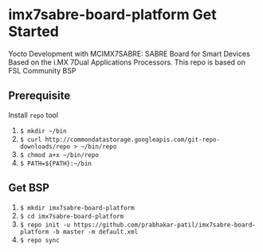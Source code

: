 # imx7sabre-board-platform Get Started 
Yocto Development with MCIMX7SABRE: SABRE Board for Smart Devices Based on the i.MX 7Dual Applications Processors.
This repo is based on FSL Community BSP 

## Prerequisite

Install `repo` tool

1. `$ mkdir ~/bin`
2. `$ curl http://commondatastorage.googleapis.com/git-repo-downloads/repo > ~/bin/repo`
3. `$ chmod a+x ~/bin/repo`
4. `$ PATH=${PATH}:~/bin`

## Get BSP

1. `$ mkdir imx7sabre-board-platform`
2. `$ cd imx7sabre-board-platform`
3. `$ repo init -u https://github.com/prabhakar-patil/imx7sabre-board-platform -b master -m default.xml`
4. `$ repo sync`
